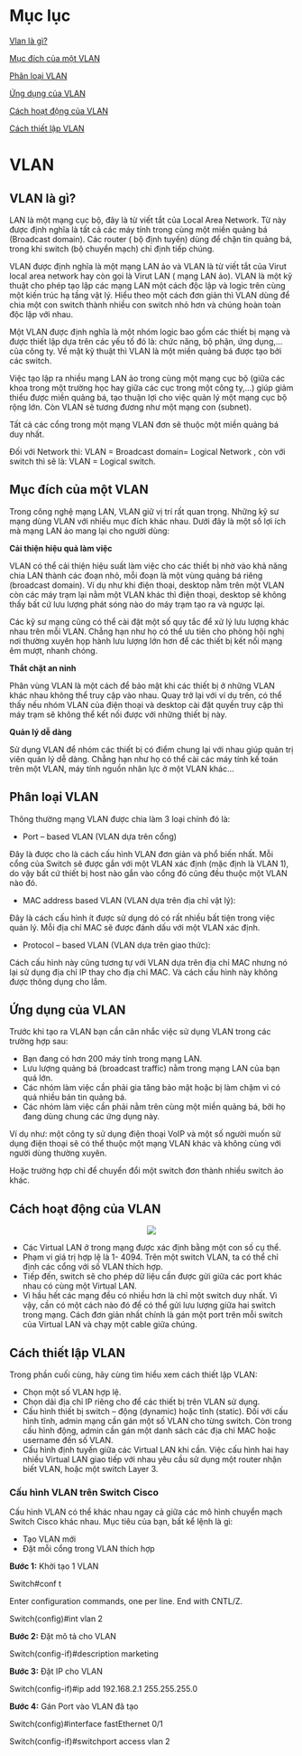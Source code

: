 # Mục lục

[Vlan là gì?](#vlan)

[Mục đích của một VLAN](#mucdich)

[Phân loại VLAN](#phanloai)

[Ứng dụng của VLAN](#ungdung)

[Cách hoạt động của VLAN](#hoatdong)

[Cách thiết lập VLAN](#thietlap)


# VLAN

<a name="vlan"/>

## VLAN là gì?
LAN là một mạng cục bộ, đây là từ viết tắt của Local Area Network. Từ này được định nghĩa là tất cả các máy tính trong cùng một miền quảng bá (Broadcast domain). Các router ( bộ định tuyến) dùng để chặn tin quảng bá, trong khi switch (bộ chuyển mạch) chỉ định tiếp chúng. 

VLAN được định nghĩa là một mạng LAN ảo và VLAN là từ viết tắt của Virut local area network hay còn gọi là Virut LAN ( mạng LAN ảo). VLAN là một kỹ thuật cho phép tạo lập các mạng LAN một cách độc lập và logic trên cùng một kiến trúc hạ tầng vật lý. Hiểu theo một cách đơn giản thì VLAN dùng để chia một con switch thành nhiều con switch nhỏ hơn và chúng hoàn toàn độc lập với nhau.

Một VLAN được định nghĩa là một nhóm logic bao gồm các thiết bị mạng và được thiết lập dựa trên các yếu tố đó là: chức năng, bộ phận, ứng dụng,… của công ty. Về mặt kỹ thuật thì VLAN là một miền quảng bá được tạo bởi các switch. 

Việc tạo lập ra nhiều mạng LAN ảo trong cùng một mạng cục bộ (giữa các khoa trong một trường học hay giữa các cục trong một công ty,…) giúp giảm thiểu được miền quảng bá, tạo thuận lợi cho việc quản lý một mạng cục bộ rộng lớn. Còn VLAN sẽ tương đương như một mạng con (subnet).

Tất cả các cổng trong một mạng VLAN đơn sẽ thuộc một miền quảng bá duy nhất.

Đối với Network thì: VLAN = Broadcast domain= Logical Network , còn với switch thì sẽ là: VLAN = Logical switch.

<a name="mucdich"/>

## Mục đích của một VLAN
Trong công nghệ mạng LAN, VLAN giữ vị trí rất quan trọng. Những kỹ sư mạng dùng VLAN với nhiều mục đích khác nhau. Dưới đây là một số lợi ích mà mạng LAN ảo mang lại cho người dùng:

**Cải thiện hiệu quả làm việc**

VLAN có thể cải thiện hiệu suất làm việc cho các thiết bị nhờ vào khả năng chia LAN thành các đoạn nhỏ, mỗi đoạn là một vùng quảng bá riêng (broadcast domain). Ví dụ như khi điện thoại, desktop nằm trên một VLAN còn các máy trạm lại nằm một VLAN khác thì điện thoại, desktop sẽ không thấy bất cứ lưu lượng phát sóng nào do máy trạm tạo ra và ngược lại.

Các kỹ sư mạng cũng có thể cài đặt một số quy tắc để xử lý lưu lượng khác nhau trên mỗi VLAN. Chẳng hạn như họ có thể ưu tiên cho phòng hội nghị nơi thường xuyên họp hành lưu lượng lớn hơn để các thiết bị kết nối mạng êm mượt, nhanh chóng.

**Thắt chặt an ninh**

Phân vùng VLAN là một cách để bảo mật khi các thiết bị ở những VLAN khác nhau không thể truy cập vào nhau. Quay trở lại với ví dụ trên, có thể thấy nếu nhóm VLAN của điện thoại và desktop cài đặt quyền truy cập thì máy trạm sẽ không thể kết nối được với những thiết bị này.

**Quản lý dễ dàng**

Sử dụng VLAN để nhóm các thiết bị có điểm chung lại với nhau giúp quản trị viên quản lý dễ dàng. Chẳng hạn như họ có thể cài các máy tính kế toán trên một VLAN, máy tính nguồn nhân lực ở một VLAN khác…

<a name="phanloai"/>

## Phân loại VLAN

Thông thường mạng VLAN được chia làm 3 loại chính đó là:
- Port – based VLAN (VLAN dựa trên cổng)

Đây là được cho là cách cấu hình VLAN đơn giản và phổ biến nhất. Mỗi cổng của Switch sẽ được gắn với một VLAN xác định (mặc định là VLAN 1), do vậy bất cứ thiết bị host nào gắn vào cổng đó cũng đều thuộc một VLAN nào đó.

- MAC address based VLAN (VLAN dựa trên địa chỉ vật lý):

Đây là cách cấu hình ít được sử dụng dó có rất nhiều bất tiện trong việc quản lý. Mỗi địa chỉ MAC sẽ được đánh dấu với một VLAN xác định.

- Protocol – based VLAN (VLAN dựa trên giao thức):

Cách cấu hình này cũng tương tự với VLAN dựa trên địa chỉ MAC nhưng nó lại sử dụng địa chỉ IP thay cho địa chỉ MAC. Và cách cấu hình này không được thông dụng cho lắm.

<a name="ungdung"/>

## Ứng dụng của VLAN
Trước khi tạo ra VLAN bạn cần cân nhắc việc sử dụng VLAN trong các trường hợp sau:
- Bạn đang có hơn 200 máy tính trong mạng LAN.
- Lưu lượng quảng bá (broadcast traffic) nằm trong mạng LAN của bạn quá lớn.
- Các nhóm làm việc cần phải gia tăng bảo mật hoặc bị làm chậm vì có quá nhiều bản tin quảng bá.
- Các nhóm làm việc cần phải nằm trên cùng một miền quảng bá, bởi họ đang dùng chung các ứng dụng này.

Ví dụ như: một công ty sử dụng điện thoại VoIP và một số người muốn sử dụng điện thoại sẽ có thể thuộc một mạng VLAN khác và  không cùng với người dùng thường xuyên.

Hoặc trường hợp chỉ để chuyển đổi một switch đơn thành nhiều switch ảo khác.

<a name="hoatdong"/>

## Cách hoạt động của VLAN

<p align = "center">
  <img src="https://user-images.githubusercontent.com/111716161/186308512-4704a942-78b9-49cd-b6a3-3cb5ef89246a.png"/>
</p>
 
- Các Virtual LAN ở trong mạng được xác định bằng một con số cụ thể.
- Phạm vi giá trị hợp lệ là 1- 4094. Trên một switch VLAN, ta có thể chỉ định các cổng với số VLAN thích hợp.
- Tiếp đến, switch sẽ cho phép dữ liệu cần được gửi giữa các port khác nhau có cùng một Virtual LAN.
- Vì hầu hết các mạng đều có nhiều hơn là chỉ một switch duy nhất. Vì vậy, cần có một cách nào đó để có thể gửi lưu lượng giữa hai switch trong mạng. Cách đơn giản nhất chính là gán một port trên mỗi switch của Virtual LAN và chạy một cable giữa chúng.

<a name="thietlap"/>

## Cách thiết lập VLAN
Trong phần cuối cùng, hãy cùng tìm hiểu xem cách thiết lập VLAN:

- Chọn một số VLAN hợp lệ.
- Chọn dải địa chỉ IP riêng cho để các thiết bị trên VLAN sử dụng.
- Cấu hình thiết bị switch – động (dynamic) hoặc tĩnh (static). Đối với cấu hình tĩnh, admin mạng cần gán một số VLAN cho từng switch. Còn trong cấu hình động, admin cần gán một danh sách các địa chỉ MAC hoặc username đến số VLAN.
- Cấu hình định tuyến giữa các Virtual LAN khi cần. Việc cấu hình hai hay nhiều Virtual LAN giao tiếp với nhau yêu cầu sử dụng một router nhận biết VLAN, hoặc một switch Layer 3.

### Cấu hình VLAN trên Switch Cisco
Cấu hình VLAN có thể khác nhau ngay cả giữa các mô hình chuyển mạch Switch Cisco khác nhau. Mục tiêu của bạn, bất kể lệnh là gì:
- Tạo VLAN mới
- Đặt mỗi cổng trong VLAN thích hợp

**Bước 1:** Khởi tạo 1 VLAN

Switch#conf t

Enter configuration commands, one per line. End with CNTL/Z.

Switch(config)#int vlan 2

**Bước 2:** Đặt mô tả cho VLAN

Switch(config-if)#description marketing

**Bước 3:** Đặt IP cho VLAN

Switch(config-if)#ip add 192.168.2.1 255.255.255.0

**Bước 4:** Gán Port vào VLAN đã tạo

Switch(config)#interface fastEthernet 0/1

Switch(config-if)#switchport access vlan 2
